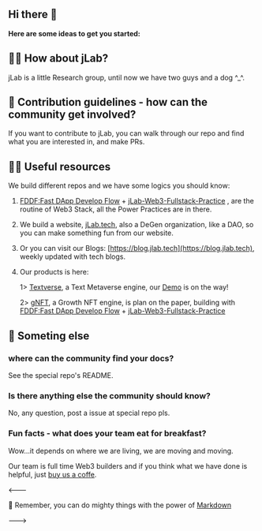 ## Hi there 👋

**Here are some ideas to get you started:**

## 🙋‍♀️ How about jLab?  

jLab is a little Research group, until now we have two guys and a dog ^_^.

## 🌈 Contribution guidelines - how can the community get involved?

If you want to contribute to jLab, you can walk through our repo and find what you are interested in, and make PRs.

## 👩‍💻 Useful resources 

We build different repos and we have some logics you should know:
1. [FDDF:Fast DApp Develop Flow](https://github.com/jLab-tech/FDDF) + [jLab-Web3-Fullstack-Practice](https://github.com/jLab-tech/jLab-Web3-Fullstack-Practice) , are the routine of Web3 Stack, all the Power Practices are in there.

2. We build a website, [jLab.tech](https://jlab.tech), also a DeGen organization, like a DAO, so you can make something fun from our website.


3. Or you can visit our Blogs: [https://blog.jlab.tech](https://blog.jlab.tech), weekly updated with tech blogs.

4. Our products is here:

    1> [Textverse](https://textverse.org), a Text Metaverse engine, our [Demo]() is on the way!

    2> [gNFT](https://github.com/jLab-tech/gNFT), a Growth NFT engine, is plan on the paper, building with [FDDF:Fast DApp Develop Flow](https://github.com/jLab-tech/FDDF) + [jLab-Web3-Fullstack-Practice](https://github.com/jLab-tech/jLab-Web3-Fullstack-Practice) 

## 🍿 Someting else
### where can the community find your docs? 
See the special repo's README.

### Is there anything else the community should know?
No, any question, post a issue at special repo pls.

### Fun facts - what does your team eat for breakfast?
Wow...it depends on where we are living, we are moving and moving.

Our team is full time Web3 builders and if you think what we have done is helpful, just [buy us a coffe]().



<---

🧙 Remember, you can do mighty things with the power of [Markdown](https://docs.github.com/github/writing-on-github/getting-started-with-writing-and-formatting-on-github/basic-writing-and-formatting-syntax)


--->
